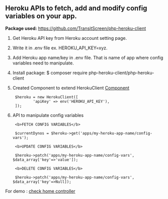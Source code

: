 
## Heroku APIs to fetch, add and modify config variables on your app.

<b>Package used:</b> https://github.com/TransitScreen/php-heroku-client

1. Get Heroku API key from Heroku account setting page.
2. Write it in .env file ex. HEROKU_API_KEY=xyz.
3.  Add Heroku app name/key in .env file. That is name of app where config variables need to manipulate.
4. Install package:  $ composer require php-heroku-client/php-heroku-client
5. Created Component to extend HerokuClient <a href="https://github.com/JyotiPanwar/herokuconfigvarapi/blob/master/app/Components/HerokuApi.php">Component</a>

		$heroku = new HerokuClient([
			    'apiKey' => env('HEROKU_API_KEY'), 
		]);
		
6. API to manipulate config variables

		<b>FETCH CONFIG VARIABLES</b>

		$currentDynos = $heroku->get('apps/my-heroku-app-name/config-vars');

		<b>UPDATE CONFIG VARIABLES</b>
		
		$heroku->patch('apps/my-heroku-app-name/config-vars', $data_array['key'=>'value']);
		
		<b>DELETE CONFIG VARIABLES</b>
		
		$heroku->patch('apps/my-heroku-app-name/config-vars', $data_array['key'=>Null]);
		
For demo : <a href="https://github.com/JyotiPanwar/herokuconfigvarapi/blob/master/app/Http/Controllers/HomeController.php">check home controller</a>	


